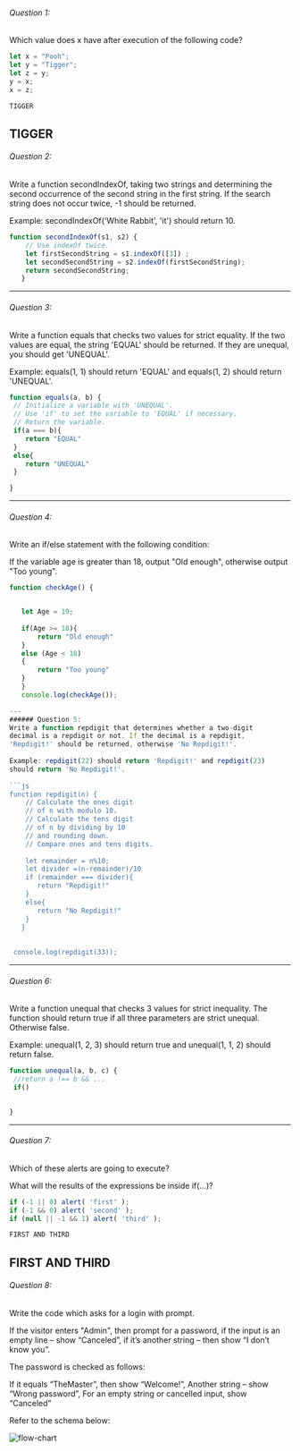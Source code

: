 ###### Question 1:
Which value does x have after
execution of the following code?
 
```js
let x = "Pooh";
let y = "Tigger";
let z = y;
y = x;
x = z;

TIGGER
```
TIGGER
---
 
###### Question 2:
Write a function secondIndexOf, taking two strings
and determining the second occurrence of the second
string in the first string. If the search string
does not occur twice, -1 should be returned.
 
Example: secondIndexOf('White Rabbit', 'it') should return 10.
 
```js
function secondIndexOf(s1, s2) {
    // Use indexOf twice.
    let firstSecondString = s1.indexOf([3]) ;
    let secondSecondString = s2.indexOf(firstSecondString);
    return secondSecondString;
   }

```
 
---
###### Question 3:
Write a function equals that checks two values
for strict equality. If the two values are equal,
the string 'EQUAL' should be returned. If they
are unequal, you should get 'UNEQUAL'.
 
Example: equals(1, 1) should return 'EQUAL' and equals(1, 2)
should return 'UNEQUAL'.
 
```js
function equals(a, b) {
 // Initialize a variable with 'UNEQUAL'.
 // Use 'if' to set the variable to 'EQUAL' if necessary.
 // Return the variable.
 if(a === b){
    return "EQUAL"
 }
 else{
    return "UNEQUAL"
 }

}
```

---
###### Question 4:
Write an if/else statement with the following condition:
 
If the variable age is greater than 18, output "Old enough",
otherwise output "Too young".
```js
function checkAge() {


   let Age = 19;
   
   if(Age >= 18){
       return "Old enough"
   }
   else (Age < 18)
   {
       return "Too young"
   }
   }
   console.log(checkAge());

---
###### Question 5:
Write a function repdigit that determines whether a two-digit
decimal is a repdigit or not. If the decimal is a repdigit,
'Repdigit!' should be returned, otherwise 'No Repdigit!'.
 
Example: repdigit(22) should return 'Repdigit!' and repdigit(23)
should return 'No Repdigit!'.
 
```js
function repdigit(n) {
    // Calculate the ones digit
    // of n with modulo 10.
    // Calculate the tens digit
    // of n by dividing by 10
    // and rounding down.
    // Compare ones and tens digits.
   
    let remainder = n%10;
    let divider =(n-remainder)/10
    if (remainder === divider){
       return "Repdigit!"
    }
    else{
       return "No Repdigit!"
    } 
   }
   
  
 console.log(repdigit(33));

```
 
---
###### Question 6:
Write a function unequal that checks 3 values for strict inequality.
The function should return true if all three parameters are strict
unequal. Otherwise false.
 
Example: unequal(1, 2, 3) should return true and unequal(1, 1, 2)
should return false.
 
```js
function unequal(a, b, c) {
 //return a !== b && ...
 if()
 

}
```

---
 
###### Question 7:
Which of these alerts are going to execute?
 
What will the results of the expressions be inside if(...)?
 
```js
if (-1 || 0) alert( 'first' );
if (-1 && 0) alert( 'second' );
if (null || -1 && 1) alert( 'third' );

FIRST AND THIRD
```
 FIRST AND THIRD
---
 
###### Question 8:
Write the code which asks for a login with prompt.
 
If the visitor enters "Admin", then prompt for a password,
if the input is an empty line – show “Canceled”, if it’s
another string – then show “I don’t know you”.
 
The password is checked as follows:
 
If it equals “TheMaster”, then show “Welcome!”,
Another string – show “Wrong password”,
For an empty string or cancelled input, show “Canceled”
 
Refer to the schema below:

![flow-chart](./flow-chart.png)